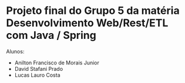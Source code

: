 # Projeto final do Grupo 5 da matéria Desenvolvimento Web/Rest/ETL com Java / Spring

Alunos:

- Anilton Francisco de Morais Junior
- David Stafani Prado
- Lucas Lauro Costa
